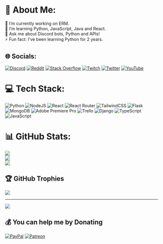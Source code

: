 # 💫 About Me:
🔭 I’m currently working on ERM.<br>🌱 I’m learning Python, JavaScript, Java and React.<br>💬 Ask me about Discord bots, Python and APIs!<br>⚡ Fun fact: I've been learning Python for 2 years.


## 🌐 Socials:
[![Discord](https://img.shields.io/badge/Discord-%237289DA.svg?logo=discord&logoColor=white)](htttps://discord.gg/erm) [![Reddit](https://img.shields.io/badge/Reddit-%23FF4500.svg?logo=Reddit&logoColor=white)](https://reddit.com/user/MikeyRLSwitch) [![Stack Overflow](https://img.shields.io/badge/-Stackoverflow-FE7A16?logo=stack-overflow&logoColor=white)](https://stackoverflow.com/users/14820205) [![Twitch](https://img.shields.io/badge/Twitch-%239146FF.svg?logo=Twitch&logoColor=white)](https://twitch.tv/mikeyusersrec) [![Twitter](https://img.shields.io/badge/Twitter-%231DA1F2.svg?logo=Twitter&logoColor=white)](https://twitter.com/i_iMikey) [![YouTube](https://img.shields.io/badge/YouTube-%23FF0000.svg?logo=YouTube&logoColor=white)](https://youtube.com/c/UCj8LeM_gSoUU_V89cS992Lg) 

# 💻 Tech Stack:
![Python](https://img.shields.io/badge/python-3670A0?style=for-the-badge&logo=python&logoColor=ffdd54) ![NodeJS](https://img.shields.io/badge/node.js-6DA55F?style=for-the-badge&logo=node.js&logoColor=white) ![React](https://img.shields.io/badge/react-%2320232a.svg?style=for-the-badge&logo=react&logoColor=%2361DAFB) ![React Router](https://img.shields.io/badge/React_Router-CA4245?style=for-the-badge&logo=react-router&logoColor=white) ![TailwindCSS](https://img.shields.io/badge/tailwindcss-%2338B2AC.svg?style=for-the-badge&logo=tailwind-css&logoColor=white) ![Flask](https://img.shields.io/badge/flask-%23000.svg?style=for-the-badge&logo=flask&logoColor=white) ![MongoDB](https://img.shields.io/badge/MongoDB-%234ea94b.svg?style=for-the-badge&logo=mongodb&logoColor=white) ![Adobe Premiere Pro](https://img.shields.io/badge/Adobe%20Premiere%20Pro-9999FF.svg?style=for-the-badge&logo=Adobe%20Premiere%20Pro&logoColor=white) ![Trello](https://img.shields.io/badge/Trello-%23026AA7.svg?style=for-the-badge&logo=Trello&logoColor=white) ![Django](https://img.shields.io/badge/django-%23092E20.svg?style=for-the-badge&logo=django&logoColor=white) ![TypeScript](https://img.shields.io/badge/typescript-%23007ACC.svg?style=for-the-badge&logo=typescript&logoColor=white) ![JavaScript](https://img.shields.io/badge/javascript-%23323330.svg?style=for-the-badge&logo=javascript&logoColor=%23F7DF1E)
# 📊 GitHub Stats:
![](https://github-readme-stats.vercel.app/api?username=MikeyUsersREC&theme=onedark&hide_border=false&include_all_commits=true&count_private=true)<br/>
![](https://github-readme-streak-stats.herokuapp.com/?user=MikeyUsersREC&theme=onedark&hide_border=false)<br/>
![](https://github-readme-stats.vercel.app/api/top-langs/?username=MikeyUsersREC&theme=onedark&hide_border=false&include_all_commits=true&count_private=true&layout=compact)

## 🏆 GitHub Trophies
![](https://github-profile-trophy.vercel.app/?username=MikeyUsersREC&theme=dracula&no-frame=false&no-bg=true&margin-w=4)

---
[![](https://visitcount.itsvg.in/api?id=mikeyusersrec&label=Profile%20Views&color=12&icon=2&pretty=false)](https://visitcount.itsvg.in)


  ## 💰 You can help me by Donating
  [![PayPal](https://img.shields.io/badge/PayPal-00457C?style=for-the-badge&logo=paypal&logoColor=white)](https://paypal.me/ermcorp) [![Patreon](https://img.shields.io/badge/Patreon-F96854?style=for-the-badge&logo=patreon&logoColor=white)](https://patreon.com/ermbot) 



  
